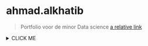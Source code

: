 # ahmad.alkhatib

> Portfolio voor de minor Data science
[a relative link](other_file.md)

<details><summary>CLICK ME</summary>
<p>
<details><summary>CLICK ME</summary>

</p>
</details>

